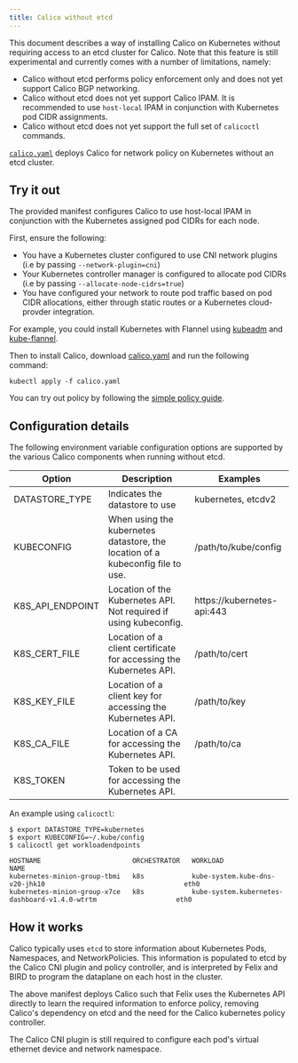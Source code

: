 ```yaml
---
title: Calico without etcd
---
```


This document describes a way of installing Calico on Kubernetes without requiring access to an etcd cluster for Calico.  Note that this feature is
still experimental and currently comes with a number of limitations, namely:

- Calico without etcd performs policy enforcement only and does not yet support Calico BGP networking.
- Calico without etcd does not yet support Calico IPAM.  It is recommended to use `host-local` IPAM in conjunction with Kubernetes pod CIDR assignments.
- Calico without etcd does not yet support the full set of `calicoctl` commands.

[`calico.yaml`](calico.yaml) deploys Calico for network policy on Kubernetes without an etcd cluster.

## Try it out

The provided manifest configures Calico to use host-local IPAM in conjunction with the Kubernetes assigned
pod CIDRs for each node.

First, ensure the following:

- You have a Kubernetes cluster configured to use CNI network plugins (i.e by passing `--network-plugin=cni`)
- Your Kubernetes controller manager is configured to allocate pod CIDRs (i.e by passing `--allocate-node-cidrs=true`)
- You have configured your network to route pod traffic based on pod CIDR allocations, either through static routes or a Kubernetes cloud-provder integration.

For example, you could install Kubernetes with Flannel using [kubeadm](http://kubernetes.io/docs/getting-started-guides/kubeadm/) and [kube-flannel](https://raw.githubusercontent.com/coreos/flannel/master/Documentation/kube-flannel.yml).

Then to install Calico, download [calico.yaml](calico.yaml) and run the following command:

```shell
kubectl apply -f calico.yaml
```

You can try out policy by following the [simple policy guide](../../../tutorials/simple-policy).

## Configuration details

The following environment variable configuration options are supported by the various Calico components when running without etcd.

| Option                 | Description    | Examples
|------------------------|----------------|----------
| DATASTORE_TYPE         | Indicates the datastore to use | kubernetes, etcdv2
| KUBECONFIG             | When using the kubernetes datastore, the location of a kubeconfig file to use. | /path/to/kube/config
| K8S_API_ENDPOINT       | Location of the Kubernetes API.  Not required if using kubeconfig. | https://kubernetes-api:443
| K8S_CERT_FILE          | Location of a client certificate for accessing the Kubernetes API. | /path/to/cert
| K8S_KEY_FILE           | Location of a client key for accessing the Kubernetes API. | /path/to/key
| K8S_CA_FILE            | Location of a CA for accessing the Kubernetes API. | /path/to/ca
| K8S_TOKEN              | Token to be used for accessing the Kubernetes API. |

An example using `calicoctl`:

```shell
$ export DATASTORE_TYPE=kubernetes
$ export KUBECONFIG=~/.kube/config
$ calicoctl get workloadendpoints

HOSTNAME                       ORCHESTRATOR   WORKLOAD                                                         NAME
kubernetes-minion-group-tbmi   k8s            kube-system.kube-dns-v20-jhk10                                   eth0
kubernetes-minion-group-x7ce   k8s            kube-system.kubernetes-dashboard-v1.4.0-wtrtm                    eth0
```

## How it works

Calico typically uses `etcd` to store information about Kubernetes Pods, Namespaces, and NetworkPolicies.  This information
is populated to etcd by the Calico CNI plugin and policy controller, and is interpreted by Felix and BIRD to program the dataplane on
each host in the cluster.

The above manifest deploys Calico such that Felix uses the Kubernetes API directly to learn the required information to enforce policy,
removing Calico's dependency on etcd and the need for the Calico kubernetes policy controller.

The Calico CNI plugin is still required to configure each pod's virtual ethernet device and network namespace.

